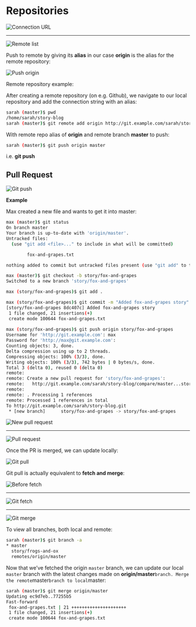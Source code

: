 # Repositories

![Connection URL](images/connection-url.png)

---

![Remote list](images/remote-list.png)

Push to remote by giving its **alias** in our case **origin** is the alias for the remote repository:

![Push origin](images/push-origin.png)

Remote repository example:

After creating a remote repository (on e.g. Github), we navigate to our local repository and add the connection string with an alias:

```bash
sarah (master)$ pwd
/home/sarah/story-blog
sarah (master)$ git remote add origin http://git.example.com/sarah/story-blog.git
```

With remote repo alias of **origin** and remote branch **master** to push:

```bash
sarah (master)$ git push origin master
```

i.e. **git push <remote repo alias> <remote branch>**

## Pull Request

![Git push](images/git-push.png)

**Example**

Max created a new file and wants to get it into master:

```bash
max (master)$ git status
On branch master
Your branch is up-to-date with 'origin/master'.
Untracked files:
  (use "git add <file>..." to include in what will be committed)

        fox-and-grapes.txt

nothing added to commit but untracked files present (use "git add" to track)

max (master)$ git checkout -b story/fox-and-grapes
Switched to a new branch 'story/fox-and-grapes'

max (story/fox-and-grapes)$ git add .

max (story/fox-and-grapes)$ git commit -m "Added fox-and-grapes story"
[story/fox-and-grapes 8dc407c] Added fox-and-grapes story
 1 file changed, 21 insertions(+)
 create mode 100644 fox-and-grapes.txt
 
max (story/fox-and-grapes)$ git push origin story/fox-and-grapes
Username for 'http://git.example.com': max
Password for 'http://max@git.example.com':
Counting objects: 3, done.
Delta compression using up to 2 threads.
Compressing objects: 100% (3/3), done.
Writing objects: 100% (3/3), 742 bytes | 0 bytes/s, done.
Total 3 (delta 0), reused 0 (delta 0)
remote:
remote: Create a new pull request for 'story/fox-and-grapes':
remote:   http://git.example.com/sarah/story-blog/compare/master...story/fox-and-grapes
remote:
remote: . Processing 1 references
remote: Processed 1 references in total
To http://git.example.com/sarah/story-blog.git
 * [new branch]      story/fox-and-grapes -> story/fox-and-grapes
```

![New pull request](images/new-pull-request.png)

---

![Pull request](images/pull-request.png)

Once the PR is merged, we can update locally:

![Git pull](images/git-pull.png)

Git pull is actually equivalent to **fetch and merge**:

![Before fetch](images/before-fetch.png)

---

![Git fetch](images/git-fetch.png)

---

![Git merge](images/git-merge.png)

To view all branches, both local and remote:

```bash
sarah (master)$ git branch -a
* master
  story/frogs-and-ox
  remotes/origin/master
```

Now that we’ve fetched the origin `master` branch, we can update our local `master` branch with the latest changes made on **origin/master**` branch. Merge the remote `master` branch to local `master:

```bash
sarah (master)$ git merge origin/master
Updating ec9d7eb..77255b5
Fast-forward
 fox-and-grapes.txt | 21 +++++++++++++++++++++
 1 file changed, 21 insertions(+)
 create mode 100644 fox-and-grapes.txt
```

